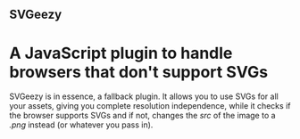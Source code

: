 ## SVGeezy
# A JavaScript plugin to handle browsers that don't support SVGs

SVGeezy is in essence, a fallback plugin. It allows you to use SVGs for all your assets, giving you complete resolution independence, while it checks if the browser supports SVGs and if not, changes the _src_ of the image to a _.png_ instead (or whatever you pass in).